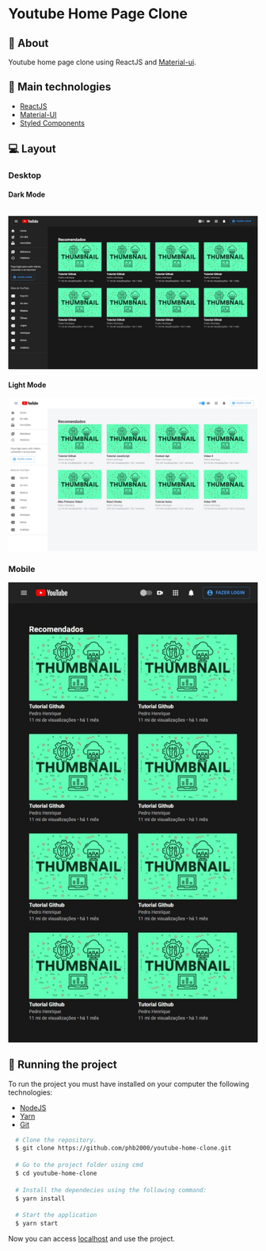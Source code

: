 # Youtube Home Page Clone
## :book: About
Youtube home page clone using ReactJS and [Material-ui](https://material-ui.com/).

## :rocket: Main technologies
 * [ReactJS](https://pt-br.reactjs.org/)
 * [Material-UI](https://material-ui.com/)
 * [Styled Components](https://styled-components.com/)

## 💻 Layout
### Desktop
#### Dark Mode
<br>
<img style="width=200px" src="./imagens/2.jpeg">

#### Light Mode
<img style="width=200px" src="./imagens/3.jpeg">

### Mobile
<img style="width=200" src="./imagens/1.jpeg">

## :electric_plug: Running the project
To run the project you must have installed on your computer the following technologies:
* [NodeJS](https://nodejs.org/en/)
* [Yarn](https://yarnpkg.com/)
* [Git](https://git-scm.com)

```bash
  # Clone the repository.
  $ git clone https://github.com/phb2000/youtube-home-clone.git
  
  # Go to the project folder using cmd
  $ cd youtube-home-clone
  
  # Install the dependecies using the following command:
  $ yarn install
  
  # Start the application
  $ yarn start
```

Now you can access [localhost](http://localhost:3000/) and use the project.
